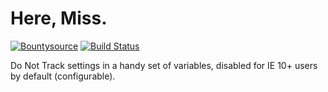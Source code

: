 Here, Miss.
==========

[![Bountysource](https://www.bountysource.com/badge/tracker?tracker_id=8706394)](https://www.bountysource.com/teams/eustasy/issues?tracker_ids=8706394)
[![Build Status](https://travis-ci.org/eustasy/here-miss.svg?branch=master)](https://travis-ci.org/eustasy/here-miss)

Do Not Track settings in a handy set of variables, disabled for IE 10+ users by default (configurable).
